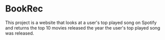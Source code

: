 # BookRec

This project is a website that looks at a user's top played song on Spotify and returns the top 10 movies released the year the user's top played song was released. 



